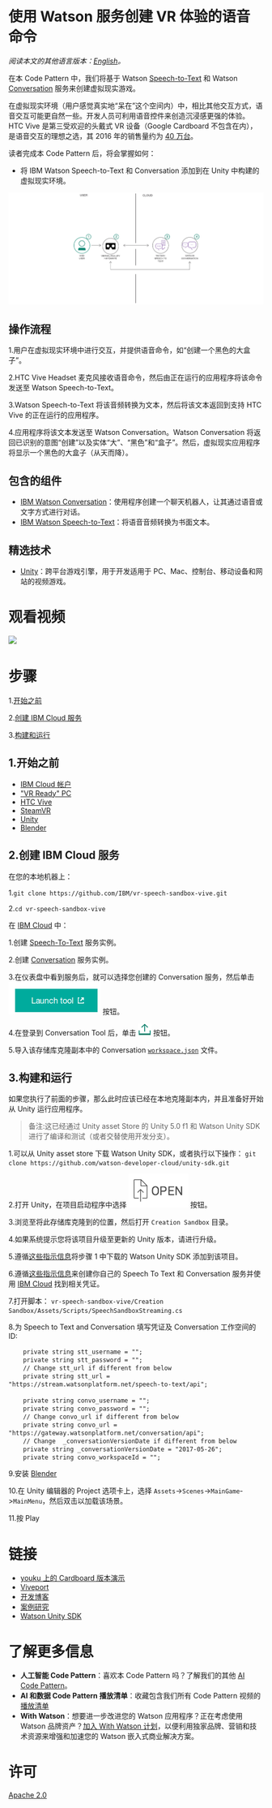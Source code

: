 # 使用 Watson 服务创建 VR 体验的语音命令

*阅读本文的其他语言版本：[English](README.md)。*

在本 Code Pattern 中，我们将基于 Watson [Speech-to-Text](https://www.ibm.com/watson/developercloud/speech-to-text.html) 和 Watson [Conversation](https://www.ibm.com/watson/developercloud/conversation.html) 服务来创建虚拟现实游戏。

在虚拟现实环境（用户感觉真实地“呆在”这个空间内）中，相比其他交互方式，语音交互可能更自然一些。开发人员可利用语音控件来创造沉浸感更强的体验。HTC Vive 是第三受欢迎的头戴式 VR 设备（Google Cardboard 不包含在内），是语音交互的理想之选，其 2016 年的销售量约为 [40 万台](http://www.hypergridbusiness.com/2016/11/report-98-of-vr-headsets-sold-this-year-are-for-mobile-phones)。

读者完成本 Code Pattern 后，将会掌握如何：

* 将 IBM Watson Speech-to-Text 和 Conversation 添加到在 Unity 中构建的虚拟现实环境。

![](doc/source/images/architecture.png)

## 操作流程

1.用户在虚拟现实环境中进行交互，并提供语音命令，如“创建一个黑色的大盒子”。

2.HTC Vive Headset 麦克风接收语音命令，然后由正在运行的应用程序将该命令发送至 Watson Speech-to-Text。

3.Watson Speech-to-Text 将该音频转换为文本，然后将该文本返回到支持 HTC Vive 的正在运行的应用程序。

4.应用程序将该文本发送至 Watson Conversation。Watson Conversation 将返回已识别的意图“创建”以及实体“大”、“黑色”和“盒子”。然后，虚拟现实应用程序将显示一个黑色的大盒子（从天而降）。

## 包含的组件

* [IBM Watson Conversation](https://www.ibm.com/watson/developercloud/conversation.html)：使用程序创建一个聊天机器人，让其通过语音或文字方式进行对话。
* [IBM Watson Speech-to-Text](https://www.ibm.com/watson/developercloud/speech-to-text.html)：将语音音频转换为书面文本。

## 精选技术

* [Unity](https://unity3d.com/)：跨平台游戏引擎，用于开发适用于 PC、Mac、控制台、移动设备和网站的视频游戏。

# 观看视频

[![](https://i.ytimg.com/vi/o-OQc-hHtoU/0.jpg)](https://youtu.be/o-OQc-hHtoU)

# 步骤

1.[开始之前](#1-before-you-begin)

2.[创建 IBM Cloud 服务](#2-create-ibm-cloud-services)

3.[构建和运行](#3-building-and-running)

## 1.开始之前

* [IBM Cloud 帐户](http://ibm.biz/Bdimr6)
* ["VR Ready" PC](https://www.vive.com/us/ready/)
* [HTC Vive](https://www.vive.com/us/product/)
* [SteamVR](http://store.steampowered.com/steamvr)
* [Unity](https://unity3d.com/get-unity/download)
* [Blender](https://www.blender.org/)

## 2.创建 IBM Cloud 服务

在您的本地机器上：

1.`git clone https://github.com/IBM/vr-speech-sandbox-vive.git`

2.`cd vr-speech-sandbox-vive`

在 [IBM Cloud](https://console.ng.bluemix.net/) 中：

1.创建 [Speech-To-Text](https://console.ng.bluemix.net/catalog/speech-to-text/) 服务实例。

2.创建 [Conversation](https://console.ng.bluemix.net/catalog/services/conversation/) 服务实例。

3.在仪表盘中看到服务后，就可以选择您创建的 Conversation 服务，然后单击 !["Launch Tool"](/doc/source/images/workspace_launch.png?raw=true) 按钮。

4.在登录到 Conversation Tool 后，单击 !["Import"](/doc/source/images/import_icon.png?raw=true) 按钮。

5.导入该存储库克隆副本中的 Conversation [`workspace.json`](data/workspace.json) 文件。

## 3.构建和运行

如果您执行了前面的步骤，那么此时应该已经在本地克隆副本内，并且准备好开始从 Unity 运行应用程序。

> 备注:这已经通过 Unity asset Store 的 Unity 5.0 f1 和 Watson Unity SDK 进行了编译和测试（或者交替使用开发分支）。

1.可以从 Unity asset store 下载 Watson Unity SDK，或者执行以下操作：
`git clone https://github.com/watson-developer-cloud/unity-sdk.git`

2.打开 Unity，在项目启动程序中选择 ![Open](doc/source/images/unity_open.png?raw=true) 按钮。

3.浏览至将此存储库克隆到的位置，然后打开 `Creation Sandbox` 目录。

4.如果系统提示您将该项目升级至更新的 Unity 版本，请进行升级。

5.遵循[这些指示信息](https://github.com/watson-developer-cloud/unity-sdk#getting-the-watson-sdk-and-adding-it-to-unity)将步骤 1 中下载的 Watson Unity SDK 添加到该项目。

6.遵循[这些指示信息](https://github.com/watson-developer-cloud/unity-sdk#configuring-your-service-credentials)来创建你自己的 Speech To Text 和 Conversation 服务并使用 [IBM Cloud](https://console.ng.bluemix.net/) 找到相关凭证。

7.打开脚本：
`vr-speech-sandbox-vive/Creation Sandbox/Assets/Scripts/SpeechSandboxStreaming.cs`

8.为 Speech to Text and Conversation 填写凭证及 Conversation 工作空间的 ID:
```
    private string stt_username = "";
    private string stt_password = "";
    // Change stt_url if different from below
    private string stt_url = "https://stream.watsonplatform.net/speech-to-text/api";

    private string convo_username = "";
    private string convo_password = "";
    // Change convo_url if different from below
    private string convo_url = "https://gateway.watsonplatform.net/conversation/api";
    // Change  _conversationVersionDate if different from below
    private string _conversationVersionDate = "2017-05-26";
    private string convo_workspaceId = "";
```

    
9.安装 [Blender](https://www.blender.org)

10.在 Unity 编辑器的 Project 选项卡上，选择 `Assets`->`Scenes`->`MainGame`->`MainMenu`，然后双击以加载该场景。

11.按 Play

# 链接

* [youku 上的 Cardboard 版本演示](http://v.youku.com/v_show/id_XMzQ4MDQ2MjE5Mg==.html)
* [Viveport](https://www.viveport.com/apps/bbde0cff-98c1-4117-acd8-e808ded515ca)
* [开发博客](https://www.ibm.com/innovation/milab/watson-speech-virtual-reality-unity/)
* [案例研究](https://www.ibm.com/innovation/milab/work/speech-sandbox/)
* [Watson Unity SDK](https://github.com/watson-developer-cloud/unity-sdk)

# 了解更多信息

* **人工智能 Code Pattern**：喜欢本 Code Pattern 吗？了解我们的其他 [AI Code Pattern](https://developer.ibm.com/cn/journey/category/artificial-intelligence/)。
* **AI 和数据 Code Pattern 播放清单**：收藏包含我们所有 Code Pattern 视频的[播放清单](http://i.youku.com/i/UNTI2NTA2NTAw/videos?spm=a2hzp.8244740.0.0)
* **With Watson**：想要进一步改进您的 Watson 应用程序？正在考虑使用 Watson 品牌资产？[加入 With Watson 计划](https://www.ibm.com/watson/with-watson/)，以便利用独家品牌、营销和技术资源来增强和加速您的 Watson 嵌入式商业解决方案。

# 许可

[Apache 2.0](LICENSE)
